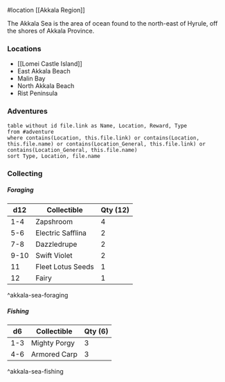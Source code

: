 #location [[Akkala Region]]

The Akkala Sea is the area of ocean found to the north-east of Hyrule, off the shores of Akkala Province.

### Locations

* [[Lomei Castle Island]]
* East Akkala Beach
* Malin Bay
* North Akkala Beach
* Rist Peninsula

### Adventures
```dataview
table without id file.link as Name, Location, Reward, Type
from #adventure
where contains(Location, this.file.link) or contains(Location, this.file.name) or contains(Location_General, this.file.link) or contains(Location_General, this.file.name)
sort Type, Location, file.name
```

### Collecting

##### Foraging

| d12  | Collectible       | Qty (12) |
| ---- | ----------------- | -------- |
| 1-4  | Zapshroom         | 4        |
| 5-6  | Electric Safflina | 2        |
| 7-8  | Dazzledrupe      | 2        |
| 9-10 | Swift Violet      | 2        |
| 11   | Fleet Lotus Seeds | 1        |
| 12   | Fairy             | 1        |
^akkala-sea-foraging

##### Fishing

| d6  | Collectible  | Qty (6) |
| --- | ------------ | ------- |
| 1-3 | Mighty Porgy | 3       |
| 4-6 | Armored Carp | 3       |
^akkala-sea-fishing
